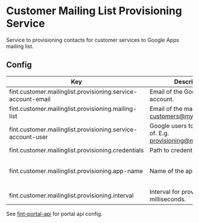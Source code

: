 # Customer Mailing List Provisioning Service

Service to provisioning contacts for customer services to Google Apps mailing list.

## Config
| Key                                                          | Description                                                      | Default                                 |
|--------------------------------------------------------------|------------------------------------------------------------------|-----------------------------------------|
| fint.customer.mailinglist.provisioning.service-account-email | Email of the Google service account.                             |                                         |
| fint.customer.mailinglist.provisioning.mailing-list          | Email of the mailing list. E.g. customers@mydomain.com           |                                         |
| fint.customer.mailinglist.provisioning.service-account-user  | Google users to act on behalf of. E.g. provisioning@mydomain.com |                                         |
| fint.customer.mailinglist.provisioning.credentials           | Path to credentials file.                                        | creds.json                               |
| fint.customer.mailinglist.provisioning.app-name              | Name of the app.                                                 | FINT customer mailing list provisioning |
| fint.customer.mailinglist.provisioning.interval              | Interval for provisioning in milliseconds.                                       | 50000                                    |

See [fint-portal-api](https://github.com/FINTLabs/fint-portal-api) for portal api config.